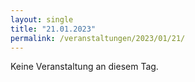 ```yaml
---
layout: single
title: "21.01.2023"
permalink: /veranstaltungen/2023/01/21/
---
```


Keine Veranstaltung an diesem Tag.
